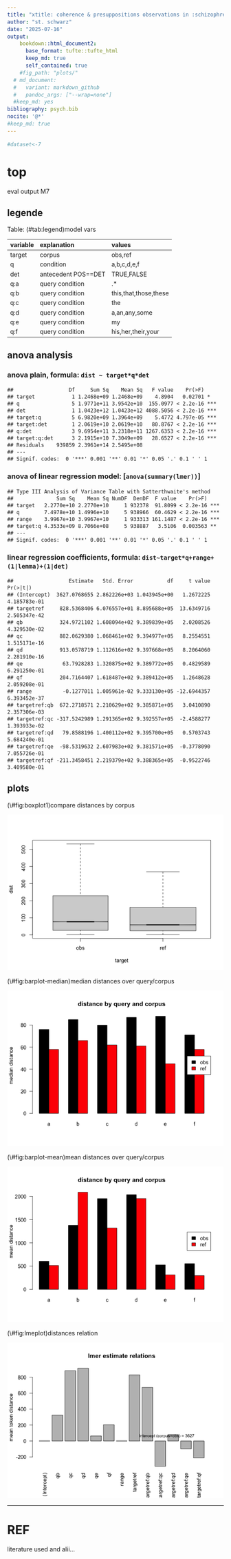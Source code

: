 ```yaml
---
title: "xtitle: coherence & presuppositions observations in :schizophrenia: threads"
author: "st. schwarz"
date: "2025-07-16"
output: 
    bookdown::html_document2:
      base_format: tufte::tufte_html
      keep_md: true
      self_contained: true
    #fig_path: "plots/"
  # md_document:
  #   variant: markdown_github
  #   pandoc_args: ["--wrap=none"]
  #keep_md: yes
bibliography: psych.bib
nocite: '@*'
#keep_md: true
---
```







```r
#dataset<-7
```



# top
eval output M7

## legende

Table: (\#tab:legend)model vars

|variable |explanation         |values                |
|:--------|:-------------------|:---------------------|
|target   |corpus              |obs,ref               |
|q        |condition           |a,b,c,d,e,f           |
|det      |antecedent POS==DET |TRUE,FALSE            |
|q:a      |query condition     |.*                    |
|q:b      |query condition     |this,that,those,these |
|q:c      |query condition     |the                   |
|q:d      |query condition     |a,an,any,some         |
|q:e      |query condition     |my                    |
|q:f      |query condition     |his,her,their,your    |
## anova analysis
### anova plain, formula: ``` dist ~ target*q*det ```

```
##                  Df     Sum Sq    Mean Sq   F value    Pr(>F)    
## target            1 1.2468e+09 1.2468e+09    4.8904   0.02701 *  
## q                 5 1.9771e+11 3.9542e+10  155.0977 < 2.2e-16 ***
## det               1 1.0423e+12 1.0423e+12 4088.5056 < 2.2e-16 ***
## target:q          5 6.9820e+09 1.3964e+09    5.4772 4.797e-05 ***
## target:det        1 2.0619e+10 2.0619e+10   80.8767 < 2.2e-16 ***
## q:det             3 9.6954e+11 3.2318e+11 1267.6353 < 2.2e-16 ***
## target:q:det      3 2.1915e+10 7.3049e+09   28.6527 < 2.2e-16 ***
## Residuals    939859 2.3961e+14 2.5495e+08                        
## ---
## Signif. codes:  0 '***' 0.001 '**' 0.01 '*' 0.05 '.' 0.1 ' ' 1
```

### anova of linear regression model: [`anova(summary(lmer))`]


```
## Type III Analysis of Variance Table with Satterthwaite's method
##              Sum Sq    Mean Sq NumDF  DenDF  F value    Pr(>F)    
## target   2.2770e+10 2.2770e+10     1 932378  91.8099 < 2.2e-16 ***
## q        7.4978e+10 1.4996e+10     5 938966  60.4629 < 2.2e-16 ***
## range    3.9967e+10 3.9967e+10     1 933313 161.1487 < 2.2e-16 ***
## target:q 4.3533e+09 8.7066e+08     5 938887   3.5106  0.003563 ** 
## ---
## Signif. codes:  0 '***' 0.001 '**' 0.01 '*' 0.05 '.' 0.1 ' ' 1
```

### linear regression coefficients, formula: ``` dist~target*q+range+(1|lemma)+(1|det) ```

```
##                  Estimate   Std. Error           df     t value     Pr(>|t|)
## (Intercept)  3627.0768655 2.862226e+03 1.043945e+00   1.2672225 4.185783e-01
## targetref     828.5368406 6.076557e+01 8.895688e+05  13.6349716 2.505347e-42
## qb            324.9721102 1.608094e+02 9.389839e+05   2.0208526 4.329530e-02
## qc            882.0629380 1.068461e+02 9.394977e+05   8.2554551 1.515171e-16
## qd            913.0578719 1.112616e+02 9.397668e+05   8.2064060 2.281910e-16
## qe             63.7928283 1.320875e+02 9.389772e+05   0.4829589 6.291250e-01
## qf            204.7164407 1.618487e+02 9.389412e+05   1.2648628 2.059208e-01
## range          -0.1277011 1.005961e-02 9.333130e+05 -12.6944357 6.393452e-37
## targetref:qb  672.2718571 2.210629e+02 9.385871e+05   3.0410890 2.357306e-03
## targetref:qc -317.5242989 1.291365e+02 9.392557e+05  -2.4588277 1.393933e-02
## targetref:qd   79.8588196 1.400112e+02 9.395700e+05   0.5703743 5.684240e-01
## targetref:qe  -98.5319632 2.607983e+02 9.381571e+05  -0.3778090 7.055726e-01
## targetref:qf -211.3458451 2.219379e+02 9.388365e+05  -0.9522746 3.409580e-01
```
## plots
<div class="figure">
<p class="caption">(\#fig:boxplot1)compare distances by corpus</p><img src="poster-ext_files/figure-html/boxplot1-1.png" alt="compare distances by corpus"  /></div>

<div class="figure">
<p class="caption">(\#fig:barplot-median)median distances over query/corpus</p><img src="poster-ext_files/figure-html/barplot-median-1.png" alt="median distances over query/corpus"  /></div>

<div class="figure">
<p class="caption">(\#fig:barplot-mean)mean distances over query/corpus</p><img src="poster-ext_files/figure-html/barplot-mean-1.png" alt="mean distances over query/corpus"  /></div>

<div class="figure">
<p class="caption">(\#fig:lmeplot)distances relation</p><img src="poster-ext_files/figure-html/lmeplot-1.png" alt="distances relation"  /></div>

-----

# REF
literature used and alii...   


